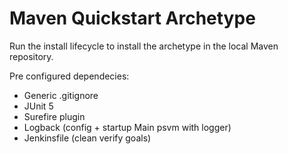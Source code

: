 # Maven Quickstart Archetype

Run the install lifecycle to install the archetype in the local Maven repository.

Pre configured dependecies:

- Generic .gitignore
- JUnit 5
- Surefire plugin
- Logback (config + startup Main psvm with logger)
- Jenkinsfile (clean verify goals)

